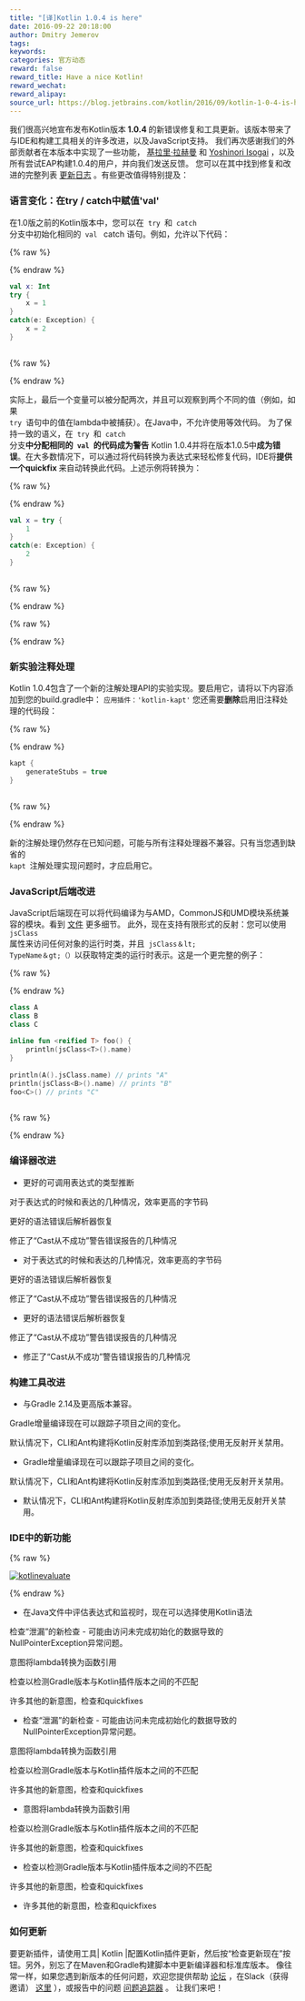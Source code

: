 ```yaml
---
title: "[译]Kotlin 1.0.4 is here"
date: 2016-09-22 20:18:00
author: Dmitry Jemerov
tags:
keywords:
categories: 官方动态
reward: false
reward_title: Have a nice Kotlin!
reward_wechat:
reward_alipay:
source_url: https://blog.jetbrains.com/kotlin/2016/09/kotlin-1-0-4-is-here/
---
```


我们很高兴地宣布发布Kotlin版本<b> 1.0.4 </b>的新错误修复和工具更新。该版本带来了与IDE和构建工具相关的许多改进，以及JavaScript支持。
我们再次感谢我们的外部贡献者在本版本中实现了一些功能， [基拉里·拉赫曼](https://github.com/cypressious) 和 [Yoshinori Isogai](https://github.com/shiraji) ，以及所有尝试EAP构建1.0.4的用户，并向我们发送反馈。
您可以在其中找到修复和改进的完整列表 [更新日志](https://github.com/JetBrains/kotlin/blob/1.0.4/ChangeLog.md) 。有些更改值得特别提及：
### 语言变化：在try / catch中赋值'val'

在1.0版之前的Kotlin版本中，您可以在<code> try </code>和<code> catch </code>分支中初始化相同的<code> val </code> catch </code>语句。例如，允许以下代码：

{% raw %}
<p></p>
{% endraw %}

```kotlin
val x: Int
try {
    x = 1
}
catch(e: Exception) {
    x = 2
}
 
```

{% raw %}
<p></p>
{% endraw %}

实际上，最后一个变量可以被分配两次，并且可以观察到两个不同的值（例如，如果<code> try </code>语句中的值在lambda中被捕获）。在Java中，不允许使用等效代码。
为了保持一致的语义，在<code> try </code>和<code> catch </code>分支<b>中分配相同的<code> val </code>的代码成为警告</b> Kotlin 1.0.4并将在版本1.0.5中<b>成为错误</b>。在大多数情况下，可以通过将代码转换为表达式来轻松修复代码，IDE将<b>提供一个quickfix </b>来自动转换此代码。上述示例将转换为：

{% raw %}
<p></p>
{% endraw %}

```kotlin
val x = try {
    1
}
catch(e: Exception) {
    2
}
 
```

{% raw %}
<p></p>
{% endraw %}


{% raw %}
<p><span id="more-4275"></span></p>
{% endraw %}

### 新实验注释处理

Kotlin 1.0.4包含了一个新的注解处理API的实验实现。要启用它，请将以下内容添加到您的build.gradle中：
<code>应用插件：'kotlin-kapt'</code>
您还需要<b>删除</b>启用旧注释处理的代码段：

{% raw %}
<p></p>
{% endraw %}

```kotlin
kapt {
    generateStubs = true
}
 
```

{% raw %}
<p></p>
{% endraw %}

新的注解处理仍然存在已知问题，可能与所有注释处理器不兼容。只有当您遇到缺省的<code> kapt </code>注解处理实现问题时，才应启用它。
### JavaScript后端改进

JavaScript后端现在可以将代码编译为与AMD，CommonJS和UMD模块系统兼容的模块。看到 [文件](http://kotlinlang.org/docs/reference/js-modules.html) 更多细节。
此外，现在支持有限形式的反射：您可以使用<code> jsClass </code>属性来访问任何对象的运行时类，并且<code> jsClass＆lt; TypeName＆gt;（）</code>以获取特定类的运行时表示。这是一个更完整的例子：

{% raw %}
<p></p>
{% endraw %}

```kotlin
class A
class B
class C
 
inline fun <reified T> foo() {
    println(jsClass<T>().name)
}
 
println(A().jsClass.name) // prints "A"
println(jsClass<B>().name) // prints "B"
foo<C>() // prints "C"
 
```

{% raw %}
<p></p>
{% endraw %}

### 编译器改进


* 更好的可调用表达式的类型推断

对于表达式的时候和表达的几种情况，效率更高的字节码

更好的语法错误后解析器恢复

修正了“Cast从不成功”警告错误报告的几种情况
* 对于表达式的时候和表达的几种情况，效率更高的字节码

更好的语法错误后解析器恢复

修正了“Cast从不成功”警告错误报告的几种情况
* 更好的语法错误后解析器恢复

修正了“Cast从不成功”警告错误报告的几种情况
* 修正了“Cast从不成功”警告错误报告的几种情况

### 构建工具改进


* 与Gradle 2.14及更高版本兼容。

Gradle增量编译现在可以跟踪子项目之间的变化。

默认情况下，CLI和Ant构建将Kotlin反射库添加到类路径;使用无反射开关禁用。
* Gradle增量编译现在可以跟踪子项目之间的变化。

默认情况下，CLI和Ant构建将Kotlin反射库添加到类路径;使用无反射开关禁用。
* 默认情况下，CLI和Ant构建将Kotlin反射库添加到类路径;使用无反射开关禁用。

### IDE中的新功能


{% raw %}
<p><a href="https://i1.wp.com/blog.jetbrains.com/kotlin/files/2016/09/KotlinEvaluate.png?ssl=1" rel="attachment wp-att-4285"><img alt="kotlinevaluate" class="alignnone size-full wp-image-4285" data-recalc-dims="1" src="https://i1.wp.com/blog.jetbrains.com/kotlin/files/2016/09/KotlinEvaluate.png?resize=640%2C648&amp;ssl=1"/></a></p>
{% endraw %}


* 在Java文件中评估表达式和监视时，现在可以选择使用Kotlin语法

检查“泄漏”的新检查 - 可能由访问未完成初始化的数据导致的NullPointerException异常问题。

意图将lambda转换为函数引用

检查以检测Gradle版本与Kotlin插件版本之间的不匹配

许多其他的新意图，检查和quickfixes
* 检查“泄漏”的新检查 - 可能由访问未完成初始化的数据导致的NullPointerException异常问题。

意图将lambda转换为函数引用

检查以检测Gradle版本与Kotlin插件版本之间的不匹配

许多其他的新意图，检查和quickfixes
* 意图将lambda转换为函数引用

检查以检测Gradle版本与Kotlin插件版本之间的不匹配

许多其他的新意图，检查和quickfixes
* 检查以检测Gradle版本与Kotlin插件版本之间的不匹配

许多其他的新意图，检查和quickfixes
* 许多其他的新意图，检查和quickfixes

### 如何更新

要更新插件，请使用工具| Kotlin |配置Kotlin插件更新，然后按“检查更新现在”按钮。另外，别忘了在Maven和Gradle构建脚本中更新编译器和标准库版本。
像往常一样，如果您遇到新版本的任何问题，欢迎您提供帮助 [论坛](https://discuss.kotlinlang.org/) ，在Slack（获得邀请） [这里](http://kotlinslackin.herokuapp.com/) ），或报告中的问题 [问题追踪器](https://youtrack.jetbrains.com/issues/KT) 。
让我们来吧！
